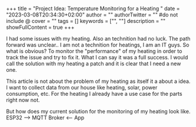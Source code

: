 +++
title = "Project Idea: Temperature Monitoring for a Heating "
date = "2023-03-08T20:34:30+02:00"
author = ""
authorTwitter = "" #do not include @
cover = ""
tags = []
keywords = ["", ""]
description = ""
showFullContent = true
+++

I had some issues with my heating. Also an technition had no luck. The path forward was unclear.. I am not a technition for heatings, I am an IT guys. So what is obvious? To monitor the "performance" of my heating in order to track the issue and try to fix it. 
What I can say it was a full success. I would call the solution with my heating a patch and it is clear that I need a new one.

This article is not about the problem of my heating as itself it a about a idea. I want to collect data from our house like heating, solar, power consumption, etc. For the heating I already have a use case for the parts right now not.

But how does my current solution for the monitoring of my heating look like.
ESP32 --> MQTT Broker <-- App

